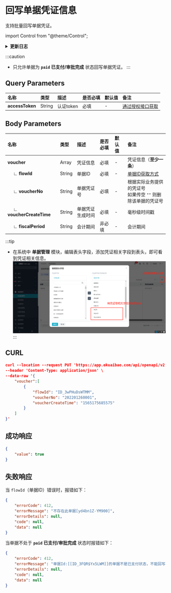 # 回写单据凭证信息
支持批量回写单据凭证。

import Control from "@theme/Control";

<Control
method="PUT"
url="/api/openapi/v2.1/flow/data/erpVoucher"
/>

<details>
  <summary><b>更新日志</b></summary>
  <div>
    <a href="https://docs.ekuaibao.com/docs/open-api/notice/update-log" target="_blank"><b>1.6.0  </b></a>&nbsp;&nbsp;&nbsp; -> 🚀 接口升级 <b>v2.1</b> 版本，新增了业务校验只允许 <b>paid 已支付/审批完成</b>  状态回写单据凭证。<br/>
    <a href="https://docs.ekuaibao.com/docs/open-api/notice/update-log" target="_blank"><b>0.7.132</b></a> -> 🐞 修复了回写凭证信息清除凭证号时，凭证状态、生成时间未能正确回写的BUG。<br/>
  </div>
</details>

:::caution
- 只允许单据为 **`paid` 已支付/审批完成** 状态回写单据凭证。
:::

## Query Parameters

| 名称 | 类型 | 描述 | 是否必填 | 默认值 | 备注 |
| :--- | :--- | :--- | :--- |:--- | :--- |
| **accessToken** | String | 认证token | 必填 | - | [通过授权接口获取](/docs/open-api/getting-started/auth) |

## Body Parameters

| 名称 | 类型 | 描述 | 是否必填 | 默认值 | 备注 |
| :--- | :--- | :--- | :--- |:--- | :--- |
|**voucher**                     | Array  | 凭证信息       | 必填  | - | 凭证信息（**至少一条**） |
|**&emsp; ∟ flowId**            | String | 单据ID         | 必填  | - | [单据ID获取方式](/docs/open-api/flows/question-answer#问题一) |
|**&emsp; ∟ voucherNo**         | String | 单据凭证号      | 必填  | - |  根据实际业务提供的凭证号<br/>如果传空 `""` 则删除该单据的凭证号 |
|**&emsp; ∟ voucherCreateTime** | String | 单据凭证生成时间 | 必填  | - |  毫秒级时间戳 |
|**&emsp; ∟ fiscalPeriod**      | String | 会计期间       | 非必填 | - |  会计期间 |

:::tip
- 在系统中 **单据管理** 模块，编辑表头字段，添加凭证相关字段到表头，即可看到凭证相关信息。
  ![单据凭证信息](images/单据凭证信息.png)
:::

## CURL
```json
curl --location --request PUT 'https://app.ekuaibao.com/api/openapi/v2.1/flow/data/erpVoucher?accessToken=ID_3xhx4F9YDa0:djg8LshfUkfM00' \
--header 'Content-Type: application/json' \
--data-raw '{
    "voucher":[
        {
            "flowId": "ID_3wPHuDsWTMM",
            "voucherNo": "202201260001",
            "voucherCreateTime": "1565175685575"
        }
    ]
}'
```

## 成功响应
```json
{
    "value": true
}
```

## 失败响应
当 `flowId`（单据ID）错误时，报错如下：
```json
{
    "errorCode": 412,
    "errorMessage": "不存在此单据[yd4bn1Z-YM900]",
    "errorDetails": null,
    "code": null,
    "data": null
}
```

当单据不处于 **`paid` 已支付/审批完成** 状态时报错如下：
```json
{
    "errorCode": 412,
    "errorMessage": "单据Id:[[ID_3FQR$Yx5LWM]]的单据不是已支付状态，不能回写单据凭证，请检查",
    "errorDetails": null,
    "code": null,
    "data": null
}
```